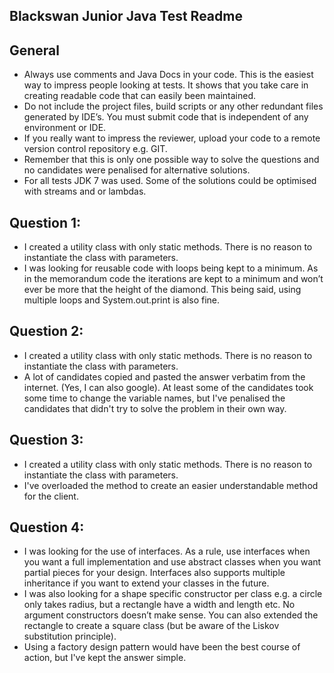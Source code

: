 Blackswan Junior Java Test Readme
---------------
## General
* Always use comments and Java Docs in your code. This is the easiest way to impress people looking at tests. It shows that you take care in creating readable code that can easily been maintained.
* Do not include the project files, build scripts or any other redundant files generated by IDE’s. You must submit code that is independent of any environment or IDE.
* If you really want to impress the reviewer, upload your code to a remote version control repository e.g. GIT.
* Remember that this is only one possible way to solve the questions and no candidates were penalised for alternative solutions.
* For all tests JDK 7 was used. Some of the solutions could be optimised with streams and or lambdas.

## Question 1:
* I created a utility class with only static methods. There is no reason to instantiate the class with parameters.
* I was looking for reusable code with loops being kept to a minimum. As in the memorandum code the iterations are kept to a minimum and won’t ever be more that the height of the diamond. This being said, using multiple loops and System.out.print is also fine.

## Question 2:
* I created a utility class with only static methods. There is no reason to instantiate the class with parameters.
* A lot of candidates copied and pasted the answer verbatim from the internet. (Yes, I can also google). At least some of the candidates took some time to change the variable names, but I've penalised the candidates that didn't try to solve the problem in their own way.

## Question 3:
* I created a utility class with only static methods. There is no reason to instantiate the class with parameters.
* I've overloaded the method to create an easier understandable method for the client.

## Question 4:
* I was looking for the use of interfaces. As a rule, use interfaces when you want a full implementation and use abstract classes when you want partial pieces for your design. Interfaces also supports multiple inheritance if you want to extend your classes in the future.
* I was also looking for a shape specific constructor per class e.g. a circle only takes radius, but a rectangle have a width and length etc. No argument constructors doesn’t make sense. You can also extended the rectangle to create a square class (but be aware of the Liskov substitution principle).
* Using a factory design pattern would have been the best course of action, but I've kept the answer simple.